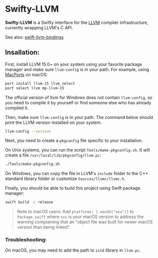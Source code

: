 # Swifty-LLVM

**Swifty-LLVM** is a Swifty interface for the [LLVM](https://llvm.org) compiler infrastructure, currently wrapping LLVM's C API.

See also: [swift-llvm-bindings](https://github.com/apple/swift-llvm-bindings)

## Insallation:

First, install LLVM 15.0+ on your system using your favorite package manager and make sure `llvm-config` is in your path.
For example, using [MacPorts](https://www.macports.org) on macOS:

```bash
port install llvm-15 llvm_select
port select llvm mp-llvm-15
```

The official version of llvm for Windows does not contain `llvm-config`, so you need to compile it by yourself or find someone else who has already compiled it.

Then, make sure `llvm-config` is in your path.
The command below should print the LLVM version installed on your system. 

```bash
llvm-config --version
```

Next, you need to create a `pkgconfig` file specific to your installation.

On Unix systems, you can run the script `Tools/make-pkgconfig.sh`.
It will create a file `/usr/local/lib/pkgconfig/llvm.pc`:

```bash
./Tools/make-pkgconfig.sh
``` 

On Windows, you can copy the file in LLVM's `include` folder to the C++ standard library folder or customize `Sources/llvmc/llvmc.h`.

Finally, you should be able to build this project using Swift package manager:

```bash
swift build -c release
```

> Note to macOS users: Add `platforms: [.macOS("xxx")]` to `Package.swift` where `xxx` is your macOS version to address the warning complaining that an "object file was built for newer macOS version than being linked".

### Troubleshooting:

On macOS, you may need to add the path to `zstd` library in `llvm.pc`.
